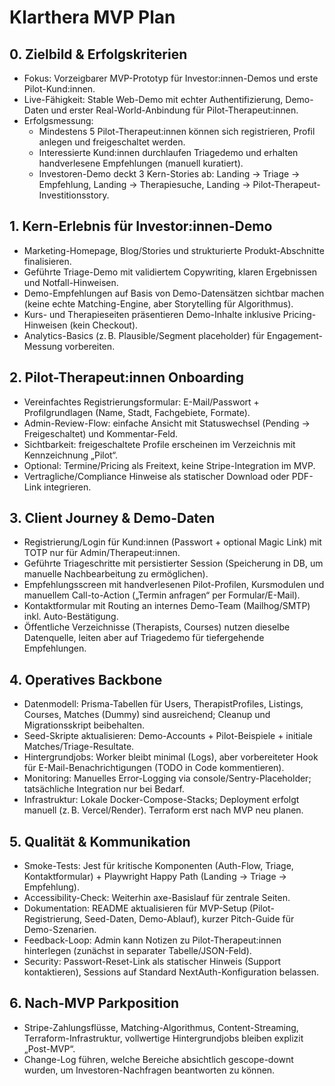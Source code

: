 # Klarthera MVP Plan

## 0. Zielbild & Erfolgskriterien
- Fokus: Vorzeigbarer MVP-Prototyp für Investor:innen-Demos und erste Pilot-Kund:innen.
- Live-Fähigkeit: Stable Web-Demo mit echter Authentifizierung, Demo-Daten und erster Real-World-Anbindung für Pilot-Therapeut:innen.
- Erfolgsmessung:
  - Mindestens 5 Pilot-Therapeut:innen können sich registrieren, Profil anlegen und freigeschaltet werden.
  - Interessierte Kund:innen durchlaufen Triagedemo und erhalten handverlesene Empfehlungen (manuell kuratiert).
  - Investoren-Demo deckt 3 Kern-Stories ab: Landing → Triage → Empfehlung, Landing → Therapiesuche, Landing → Pilot-Therapeut-Investitionsstory.

## 1. Kern-Erlebnis für Investor:innen-Demo
- Marketing-Homepage, Blog/Stories und strukturierte Produkt-Abschnitte finalisieren.
- Geführte Triage-Demo mit validiertem Copywriting, klaren Ergebnissen und Notfall-Hinweisen.
- Demo-Empfehlungen auf Basis von Demo-Datensätzen sichtbar machen (keine echte Matching-Engine, aber Storytelling für Algorithmus).
- Kurs- und Therapieseiten präsentieren Demo-Inhalte inklusive Pricing-Hinweisen (kein Checkout).
- Analytics-Basics (z. B. Plausible/Segment placeholder) für Engagement-Messung vorbereiten.

## 2. Pilot-Therapeut:innen Onboarding
- Vereinfachtes Registrierungsformular: E-Mail/Passwort + Profilgrundlagen (Name, Stadt, Fachgebiete, Formate).
- Admin-Review-Flow: einfache Ansicht mit Statuswechsel (Pending → Freigeschaltet) und Kommentar-Feld.
- Sichtbarkeit: freigeschaltete Profile erscheinen im Verzeichnis mit Kennzeichnung „Pilot“.
- Optional: Termine/Pricing als Freitext, keine Stripe-Integration im MVP.
- Vertragliche/Compliance Hinweise als statischer Download oder PDF-Link integrieren.

## 3. Client Journey & Demo-Daten
- Registrierung/Login für Kund:innen (Passwort + optional Magic Link) mit TOTP nur für Admin/Therapeut:innen.
- Geführte Triageschritte mit persistierter Session (Speicherung in DB, um manuelle Nachbearbeitung zu ermöglichen).
- Empfehlungsscreen mit handverlesenen Pilot-Profilen, Kursmodulen und manuellem Call-to-Action („Termin anfragen“ per Formular/E-Mail).
- Kontaktformular mit Routing an internes Demo-Team (Mailhog/SMTP) inkl. Auto-Bestätigung.
- Öffentliche Verzeichnisse (Therapists, Courses) nutzen dieselbe Datenquelle, leiten aber auf Triagedemo für tiefergehende Empfehlungen.

## 4. Operatives Backbone
- Datenmodell: Prisma-Tabellen für Users, TherapistProfiles, Listings, Courses, Matches (Dummy) sind ausreichend; Cleanup und Migrationsskript beibehalten.
- Seed-Skripte aktualisieren: Demo-Accounts + Pilot-Beispiele + initiale Matches/Triage-Resultate.
- Hintergrundjobs: Worker bleibt minimal (Logs), aber vorbereiteter Hook für E-Mail-Benachrichtigungen (TODO in Code kommentieren).
- Monitoring: Manuelles Error-Logging via console/Sentry-Placeholder; tatsächliche Integration nur bei Bedarf.
- Infrastruktur: Lokale Docker-Compose-Stacks; Deployment erfolgt manuell (z. B. Vercel/Render). Terraform erst nach MVP neu planen.

## 5. Qualität & Kommunikation
- Smoke-Tests: Jest für kritische Komponenten (Auth-Flow, Triage, Kontaktformular) + Playwright Happy Path (Landing → Triage → Empfehlung).
- Accessibility-Check: Weiterhin axe-Basislauf für zentrale Seiten.
- Dokumentation: README aktualisieren für MVP-Setup (Pilot-Registrierung, Seed-Daten, Demo-Ablauf), kurzer Pitch-Guide für Demo-Szenarien.
- Feedback-Loop: Admin kann Notizen zu Pilot-Therapeut:innen hinterlegen (zunächst in separater Tabelle/JSON-Feld).
- Security: Passwort-Reset-Link als statischer Hinweis (Support kontaktieren), Sessions auf Standard NextAuth-Konfiguration belassen.

## 6. Nach-MVP Parkposition
- Stripe-Zahlungsflüsse, Matching-Algorithmus, Content-Streaming, Terraform-Infrastruktur, vollwertige Hintergrundjobs bleiben explizit „Post-MVP“.
- Change-Log führen, welche Bereiche absichtlich gescope-downt wurden, um Investoren-Nachfragen beantworten zu können.
